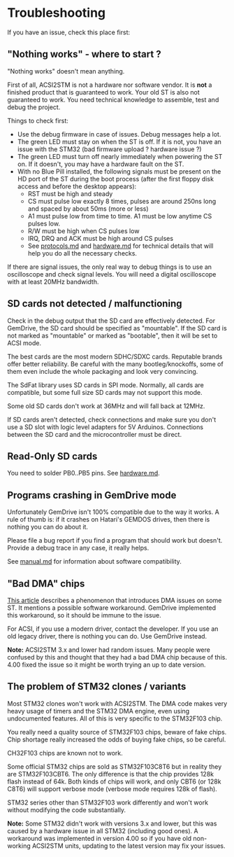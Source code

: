 Troubleshooting
===============

If you have an issue, check this place first:


"Nothing works" - where to start ?
----------------------------------

"Nothing works" doesn't mean anything.

First of all, ACSI2STM is not a hardware nor software vendor. It is **not** a
finished product that is guaranteed to work. Your old ST is also not guaranteed
to work. You need technical knowledge to assemble, test and debug the project.

Things to check first:

* Use the debug firmware in case of issues. Debug messages help a lot.
* The green LED must stay on when the ST is off. If it is not, you have an
  issue with the STM32 (bad firmware upload ? hardware issue ?)
* The green LED must turn off nearly immediately when powering the ST on. If it
  doesn't, you may have a hardware fault on the ST.
* With no Blue Pill installed, the following signals must be present on the HD
  port of the ST during the boot process (after the first floppy disk access and
  before the desktop appears):
  * RST must be high and steady
  * CS must pulse low exactly 8 times, pulses are around 250ns long and spaced
    by about 50ms (more or less)
  * A1 must pulse low from time to time. A1 must be low anytime CS pulses low.
  * R/W must be high when CS pulses low
  * IRQ, DRQ and ACK must be high around CS pulses
  * See [protocols.md](protocols.md) and [hardware.md](hardware.md) for
    technical details that will help you do all the necessary checks.

If there are signal issues, the only real way to debug things is to use an
oscilloscope and check signal levels. You will need a digital oscilloscope with
at least 20MHz bandwidth.


SD cards not detected / malfunctioning
--------------------------------------

Check in the debug output that the SD card are effectively detected. For
GemDrive, the SD card should be specified as "mountable". If the SD card is not
marked as "mountable" or marked as "bootable", then it will be set to ACSI mode.

The best cards are the most modern SDHC/SDXC cards. Reputable brands offer
better reliability. Be careful with the many bootleg/knockoffs, some of them
even include the whole packaging and look very convincing.

The SdFat library uses SD cards in SPI mode. Normally, all cards are compatible,
but some full size SD cards may not support this mode.

Some old SD cards don't work at 36MHz and will fall back at 12MHz.

If SD cards aren't detected, check connections and make sure you don't use a SD
slot with logic level adapters for 5V Arduinos. Connections between the SD card
and the microcontroller must be direct.


Read-Only SD cards
------------------

You need to solder PB0..PB5 pins. See [hardware.md](hardware.md).


Programs crashing in GemDrive mode
----------------------------------

Unfortunately GemDrive isn't 100% compatible due to the way it works. A rule of
thumb is: if it crashes on Hatari's GEMDOS drives, then there is nothing you
can do about it.

Please file a bug report if you find a program that should work but doesn't.
Provide a debug trace in any case, it really helps.

See [manual.md](manual.md) for information about software compatibility.


"Bad DMA" chips
---------------

[This article](https://www.chzsoft.de/site/hardware/new-atari-ste-bad-dma-investigation/)
describes a phenomenon that introduces DMA issues on some ST. It mentions a
possible software workaround. GemDrive implemented this workaround, so it
should be immune to the issue.

For ACSI, if you use a modern driver, contact the developer. If you use an
old legacy driver, there is nothing you can do. Use GemDrive instead.

**Note:** ACSI2STM 3.x and lower had random issues. Many people were confused
by this and thought that they had a bad DMA chip because of this. 4.00 fixed
the issue so it might be worth trying an up to date version.


The problem of STM32 clones / variants
--------------------------------------

Most STM32 clones won't work with ACSI2STM. The DMA code makes very heavy usage
of timers and the STM32 DMA engine, even using undocumented features. All of
this is very specific to the STM32F103 chip.

You really need a quality source of STM32F103 chips, beware of fake chips. Chip
shortage really increased the odds of buying fake chips, so be careful.

CH32F103 chips are known not to work.

Some official STM32 chips are sold as STM32F103C8T6 but in reality they are
STM32F103CBT6. The only difference is that the chip provides 128k flash instead
of 64k. Both kinds of chips will work, and only CBT6 (or 128k C8T6) will support
verbose mode (verbose mode requires 128k of flash).

STM32 series other than STM32F103 work differently and won't work without
modifying the code substantially.

**Note:** Some STM32 didn't work with versions 3.x and lower, but this was
caused by a hardware issue in all STM32 (including good ones). A workaround was
implemented in version 4.00 so if you have old non-working ACSI2STM units,
updating to the latest version may fix your issues.

